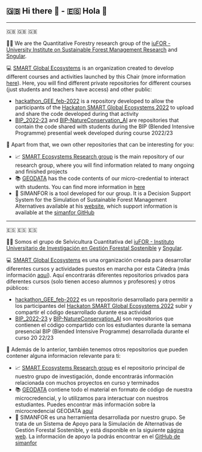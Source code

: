 ## 🇬🇧 Hi there 👋 - 🇪🇸 Hola 👋 

---

🇬🇧  🇬🇧  🇬🇧

🙋‍♀️ We are the Quantitative Forestry research group of the [iuFOR - University Institute on Sustainable Forest Management Research](https://iufor.uva.es/) and [Sngular](https://www.sngular.com/).

💻 [SMART Global Ecosystems](https://github.com/SMART-Global-Ecosystems) is an organization created to develop different courses and activities launched by this Chair (more information [here](https://smartglobalecosystems.uva.es/)). Here, you will find different private repositories for different courses (just students and teachers have access) and other public:

- [hackathon_GEE_feb-2022](https://github.com/SMART-Global-Ecosystems/hackathon_GEE_feb-2022) is a repository developed to allow the participants of the [Hackaton SMART Global Ecosystems 2022](https://eventos.uva.es/78028/detail/hackaton-lcambios-de-uso-del-suelor.html) to upload and share the code developed during that activity
- [BIP_2022-23](https://github.com/SMART-Global-Ecosystems/BIP_2022-23) and [BIP-NatureConservation_AI](https://github.com/SMART-Global-Ecosystems/BIP-NatureConservation_AI) are repositories that contain the code shared with students during the BIP (Blended Intensive Programme) presential week developed during course 2022/23

🔗 Apart from that, we own other repositories that can be interesting for you:

- 📈 [SMART Ecosystems Research group](https://github.com/iuFOR-QuantitativeForestry) is the main repository of our research group, where you will find information related to many ongoing and finished projects
- 📚 [GEODATA](https://github.com/GEODATA-UVa) has the code contents of our micro-credential to interact with students. You can find more information in [here](https://geodata.uva.es/)
- 🌳 SIMANFOR is a tool developed for our group. It is a Decision Support System for the Simulation of Sustainable Forest Management Alternatives available at his [website](https://www.simanfor.es/), which support information is available at the [simanfor GitHub](https://github.com/simanfor)

---

🇪🇸  🇪🇸  🇪🇸

🙋‍♀️ Somos el grupo de Selvicultura Cuantitativa del [iuFOR - Instituto Universitario de Investigación en Gestión Forestal Sostenible](https://iufor.uva.es/) y [Sngular](https://www.sngular.com/).

💻 [SMART Global Ecosystems](https://github.com/SMART-Global-Ecosystems) es una organización creada para desarrollar diferentes cursos y actividades puestos en marcha por esta Cátedra (más información [aquí](https://smartglobalecosystems.uva.es/)). Aquí encontrarás diferentes repositorios privados para diferentes cursos (solo tienen acceso alumnos y profesores) y otros públicos:

- [hackathon_GEE_feb-2022](https://github.com/SMART-Global-Ecosystems/hackathon_GEE_feb-2022) es un repositorio desarrollado para permitir a los participantes del [Hackaton SMART Global Ecosystems 2022](https://eventos.uva.es/78028/detail/hackaton-lcambios-de-uso-del-suelor.html) subir y compartir el código desarrollado durante esa actividad
- [BIP_2022-23](https://github.com/SMART-Global-Ecosystems/BIP_2022-23) y [BIP-NatureConservation_AI](https://github.com/SMART-Global-Ecosystems/BIP-NatureConservation_AI) son repositorios que contienen el código compartido con los estudiantes durante la semana presencial BIP (Blended Intensive Programme) desarrollada durante el curso 20 22/23

🔗 Además de lo anterior, también tenemos otros repositorios que pueden contener alguna informacion relevante para ti:

- 📈 [SMART Ecosystems Research group](https://github.com/iuFOR-QuantitativeForestry) es el repositorio principal de nuestro grupo de investigación, donde encontrarás información relacionada con muchos proyectos en curso y terminados
- 📚 [GEODATA](https://github.com/GEODATA-UVa) contiene todo el material en formato de código de nuestra microcredencial, y lo utilizamos para interactuar con nuestros estudiantes. Puedes encontrar más información sobre la microcredencial GEODATA [aquí](https://geodata.uva.es/)
- 🌳 SIMANFOR es una herramienta desarrollada por nuestro grupo. Se trata de un Sistema de Apoyo para la Simulación de Alternativas de Gestión Forestal Sostenible, y está disponible en la siguiente [página web](https://www.simanfor.es/). La información de apoyo la podrás encontrar en el [GitHub de simanfor](https://github.com/simanfor)
